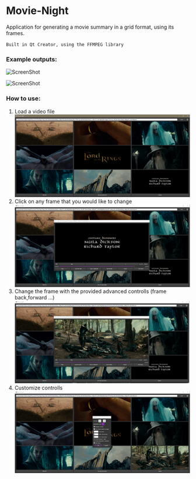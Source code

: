 # Movie-Night
Application for generating a movie summary in a grid format, using its frames. 

    Built in Qt Creator, using the FFMPEG library

<h3>Example outputs:</h3>

![ScreenShot](/images/sample_outputs/br2049.png)

![ScreenShot](/images/sample_outputs/lighthouse.png)


<h3>How to use:</h3>

1. Load a video file
    ![](images\1.png)
2. Click on any frame that you would like to change
    ![](images\2.png)
3. Change the frame with the provided advanced controlls (frame back,forward ...)
    ![](images\3.png)
4. Customize controlls
    ![](images\4.png)